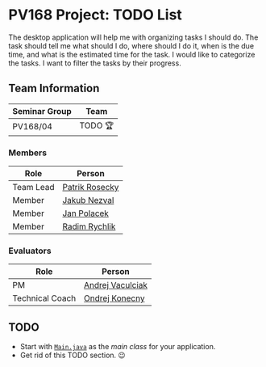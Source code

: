 # PV168 Project: TODO List

The desktop application will help me with organizing tasks I should do. The task should tell me what should I do, where should I do it, when is the due time, and what is the estimated time for the task. I would like to categorize the tasks. I want to filter the tasks by their progress.

## Team Information

| Seminar Group | Team     |
|---------------|----------|
| PV168/04      | TODO 🏆  |

### Members

| Role           | Person                                                 |
|----------------|--------------------------------------------------------|
|Team Lead       | [Patrik Rosecky](https://is.muni.cz/auth/osoba/525015) |
|Member          | [Jakub Nezval](https://is.muni.cz/auth/osoba/525004)   | <!--- FIXME: fill in the name and UCO -->
|Member          | [Jan Polacek](https://is.muni.cz/auth/osoba/536681)    | <!--- FIXME: fill in the name and UCO -->
|Member          | [Radim Rychlik](https://is.muni.cz/auth/osoba/514233)  | <!--- FIXME: fill in the name and UCO -->

### Evaluators

| Role           | Person                                                   |
|----------------|----------------------------------------------------------|
|PM              | [Andrej Vaculciak](https://is.muni.cz/auth/osoba/248487) | 
|Technical Coach | [Ondrej Konecny](https://is.muni.cz/auth/osoba/248483)   | 

## TODO

- Start with [`Main.java`](src/main/java/cz/muni/fi/pv168/project/Main.java) as the _main class_ for your application.
- Get rid of this TODO section. 😉
